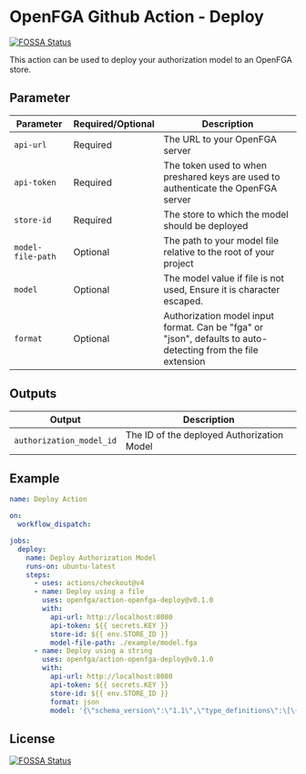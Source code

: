 # OpenFGA Github Action - Deploy
[![FOSSA Status](https://app.fossa.com/api/projects/git%2Bgithub.com%2Fopenfga%2Faction-openfga-deploy.svg?type=shield)](https://app.fossa.com/projects/git%2Bgithub.com%2Fopenfga%2Faction-openfga-deploy?ref=badge_shield)


This action can be used to deploy your authorization model to an OpenFGA store.

## Parameter

| Parameter         | Required/Optional | Description                                                                                                  |
|-------------------|-------------------|--------------------------------------------------------------------------------------------------------------|
| `api-url`         | Required          | The URL to your OpenFGA server                                                                               |
| `api-token`       | Required          | The token used to when preshared keys are used to authenticate the OpenFGA server                            |
| `store-id`        | Required          | The store to which the model should be deployed                                                              |
| `model-file-path` | Optional          | The path to your model file relative to the root of your project                                             |
| `model`           | Optional          | The model value if file is not used, Ensure it is character escaped.                                         |
| `format`          | Optional          | Authorization model input format. Can be "fga" or "json", defaults to auto-detecting from the file extension |

## Outputs

| Output                   | Description                                |
|--------------------------|--------------------------------------------|
| `authorization_model_id` | The ID of the deployed Authorization Model |

## Example

```yaml
name: Deploy Action

on:
  workflow_dispatch:

jobs:
  deploy:
    name: Deploy Authorization Model
    runs-on: ubuntu-latest
    steps:
      - uses: actions/checkout@v4
      - name: Deploy using a file
        uses: openfga/action-openfga-deploy@v0.1.0
        with:
          api-url: http://localhost:8080
          api-token: ${{ secrets.KEY }}
          store-id: ${{ env.STORE_ID }}
          model-file-path: ./example/model.fga
      - name: Deploy using a string
        uses: openfga/action-openfga-deploy@v0.1.0
        with:
          api-url: http://localhost:8080
          api-token: ${{ secrets.KEY }}
          store-id: ${{ env.STORE_ID }}
          format: json
          model: '{\"schema_version\":\"1.1\",\"type_definitions\":\[\{\"type\":\"user\"\},\{\"type\":\"document\",\"relations\":\{\"reader\":\{\"this\":\{\}\},\"writer\":\{\"this\":\{\}\},\"owner\":\{\"this\":\{\}\}\},\"metadata\":\{\"relations\":\{\"reader\":\{\"directly_related_user_types\":\[\{\"type\":\"user\"\}\]\},\"writer\":\{\"directly_related_user_types\":\[\{\"type\":\"user\"\}\]\},\"owner\":\{\"directly_related_user_types\":\[\{\"type\":\"user\"\}\]\}\}\}\}\]\}'
```


## License
[![FOSSA Status](https://app.fossa.com/api/projects/git%2Bgithub.com%2Fopenfga%2Faction-openfga-deploy.svg?type=large)](https://app.fossa.com/projects/git%2Bgithub.com%2Fopenfga%2Faction-openfga-deploy?ref=badge_large)
